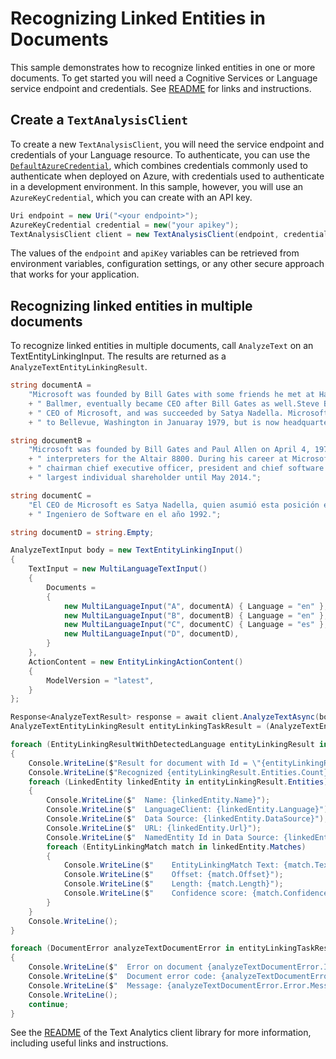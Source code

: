 # Recognizing Linked Entities in Documents

This sample demonstrates how to recognize linked entities in one or more documents. To get started you will need a Cognitive Services or Language service endpoint and credentials.  See [README][README] for links and instructions.

## Create a `TextAnalysisClient`

To create a new `TextAnalysisClient`, you will need the service endpoint and credentials of your Language resource. To authenticate, you can use the [`DefaultAzureCredential`][DefaultAzureCredential], which combines credentials commonly used to authenticate when deployed on Azure, with credentials used to authenticate in a development environment. In this sample, however, you will use an `AzureKeyCredential`, which you can create with an API key.

```C# Snippet:CreateTextClient
Uri endpoint = new Uri("<your endpoint>");
AzureKeyCredential credential = new("your apikey");
TextAnalysisClient client = new TextAnalysisClient(endpoint, credential);;
```

The values of the `endpoint` and `apiKey` variables can be retrieved from environment variables, configuration settings, or any other secure approach that works for your application.

## Recognizing linked entities in multiple documents

To recognize linked entities in multiple documents, call `AnalyzeText` on an TextEntityLinkingInput.  The results are returned as a `AnalyzeTextEntityLinkingResult`.

```C# Snippet:Sample6_AnalyzeText_RecognizeLinkedEntities
string documentA =
    "Microsoft was founded by Bill Gates with some friends he met at Harvard. One of his friends, Steve"
    + " Ballmer, eventually became CEO after Bill Gates as well.Steve Ballmer eventually stepped down as"
    + " CEO of Microsoft, and was succeeded by Satya Nadella. Microsoft originally moved its headquarters"
    + " to Bellevue, Washington in Januaray 1979, but is now headquartered in Redmond";

string documentB =
    "Microsoft was founded by Bill Gates and Paul Allen on April 4, 1975, to develop and sell BASIC"
    + " interpreters for the Altair 8800. During his career at Microsoft, Gates held the positions of"
    + " chairman chief executive officer, president and chief software architect while also being the"
    + " largest individual shareholder until May 2014.";

string documentC =
    "El CEO de Microsoft es Satya Nadella, quien asumió esta posición en Febrero de 2014. Él empezó como"
    + " Ingeniero de Software en el año 1992.";

string documentD = string.Empty;

AnalyzeTextInput body = new TextEntityLinkingInput()
{
    TextInput = new MultiLanguageTextInput()
    {
        Documents =
        {
            new MultiLanguageInput("A", documentA) { Language = "en" },
            new MultiLanguageInput("B", documentB) { Language = "en" },
            new MultiLanguageInput("C", documentC) { Language = "es" },
            new MultiLanguageInput("D", documentD),
        }
    },
    ActionContent = new EntityLinkingActionContent()
    {
        ModelVersion = "latest",
    }
};

Response<AnalyzeTextResult> response = await client.AnalyzeTextAsync(body);
AnalyzeTextEntityLinkingResult entityLinkingTaskResult = (AnalyzeTextEntityLinkingResult)response.Value;

foreach (EntityLinkingResultWithDetectedLanguage entityLinkingResult in entityLinkingTaskResult.Results.Documents)
{
    Console.WriteLine($"Result for document with Id = \"{entityLinkingResult.Id}\":");
    Console.WriteLine($"Recognized {entityLinkingResult.Entities.Count} entities:");
    foreach (LinkedEntity linkedEntity in entityLinkingResult.Entities)
    {
        Console.WriteLine($"  Name: {linkedEntity.Name}");
        Console.WriteLine($"  LanguageClient: {linkedEntity.Language}");
        Console.WriteLine($"  Data Source: {linkedEntity.DataSource}");
        Console.WriteLine($"  URL: {linkedEntity.Url}");
        Console.WriteLine($"  NamedEntity Id in Data Source: {linkedEntity.Id}");
        foreach (EntityLinkingMatch match in linkedEntity.Matches)
        {
            Console.WriteLine($"    EntityLinkingMatch Text: {match.Text}");
            Console.WriteLine($"    Offset: {match.Offset}");
            Console.WriteLine($"    Length: {match.Length}");
            Console.WriteLine($"    Confidence score: {match.ConfidenceScore}");
        }
    }
    Console.WriteLine();
}

foreach (DocumentError analyzeTextDocumentError in entityLinkingTaskResult.Results.Errors)
{
    Console.WriteLine($"  Error on document {analyzeTextDocumentError.Id}!");
    Console.WriteLine($"  Document error code: {analyzeTextDocumentError.Error.Code}");
    Console.WriteLine($"  Message: {analyzeTextDocumentError.Error.Message}");
    Console.WriteLine();
    continue;
}
```

See the [README] of the Text Analytics client library for more information, including useful links and instructions.

[DefaultAzureCredential]: https://github.com/Azure/azure-sdk-for-net/blob/main/sdk/identity/Azure.Identity/README.md
[README]: https://github.com/quentinRobinson/azure-sdk-for-net/blob/qrobinson/analyze-text-sdk/sdk/cognitivelanguage/Azure.AI.Language.TextAnalytics/samples/README.md
